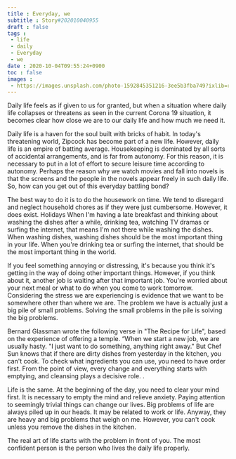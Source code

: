 ```yaml
---
title : Everyday, we
subtitle : Story#202010040955
draft : false
tags :
 - life
 - daily
 - Everyday
 - we
date : 2020-10-04T09:55:24+0900
toc : false
images : 
 - https://images.unsplash.com/photo-1592845351216-3ee5b3fba749?ixlib=rb-1.2.1&q=80&fm=jpg&crop=entropy&cs=tinysrgb&w=1080&fit=max&ixid=eyJhcHBfaWQiOjE1NTU0OX0
---
```

Daily life feels as if given to us for granted, but when a situation where daily life collapses or threatens as seen in the current Corona 19 situation, it becomes clear how close we are to our daily life and how much we need it.  

Daily life is a haven for the soul built with bricks of habit. In today's threatening world, Zipcock has become part of a new life. However, daily life is an empire of batting average. Housekeeping is dominated by all sorts of accidental arrangements, and is far from autonomy. For this reason, it is necessary to put in a lot of effort to secure leisure time according to autonomy. Perhaps the reason why we watch movies and fall into novels is that the screens and the people in the novels appear freely in such daily life. So, how can you get out of this everyday battling bond?  

The best way to do it is to do the housework on time. We tend to disregard and neglect household chores as if they were just cumbersome. However, it does exist. Holidays When I'm having a late breakfast and thinking about washing the dishes after a while, drinking tea, watching TV dramas or surfing the internet, that means I'm not there while washing the dishes. When washing dishes, washing dishes should be the most important thing in your life. When you're drinking tea or surfing the internet, that should be the most important thing in the world.  

If you feel something annoying or distressing, it's because you think it's getting in the way of doing other important things. However, if you think about it, another job is waiting after that important job. You're worried about your next meal or what to do when you come to work tomorrow. Considering the stress we are experiencing is evidence that we want to be somewhere other than where we are. The problem we have is actually just a big pile of small problems. Solving the small problems in the pile is solving the big problems.  

Bernard Glassman wrote the following verse in "The Recipe for Life", based on the experience of offering a temple. “When we start a new job, we are usually hasty. "I just want to do something, anything right away." But Chef Sun knows that if there are dirty dishes from yesterday in the kitchen, you can't cook. To check what ingredients you can use, you need to have order first. From the point of view, every change and everything starts with emptying, and cleansing plays a decisive role. .  

Life is the same. At the beginning of the day, you need to clear your mind first. It is necessary to empty the mind and relieve anxiety. Paying attention to seemingly trivial things can change our lives. Big problems of life are always piled up in our heads. It may be related to work or life. Anyway, they are heavy and big problems that weigh on me. However, you can't cook unless you remove the dishes in the kitchen.  

The real art of life starts with the problem in front of you. The most confident person is the person who lives the daily life properly.